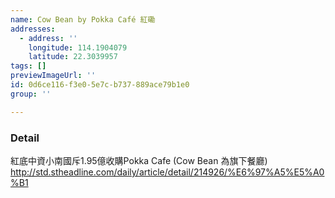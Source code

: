 ```yaml
---
name: Cow Bean by Pokka Café 紅磡
addresses:
  - address: ''
    longitude: 114.1904079
    latitude: 22.3039957
tags: []
previewImageUrl: ''
id: 0d6ce116-f3e0-5e7c-b737-889ace79b1e0
group: ''

---
```

### Detail
紅底中資小南國斥1.95億收購Pokka Cafe (Cow Bean 為旗下餐廳)
http://std.stheadline.com/daily/article/detail/214926/%E6%97%A5%E5%A0%B1
